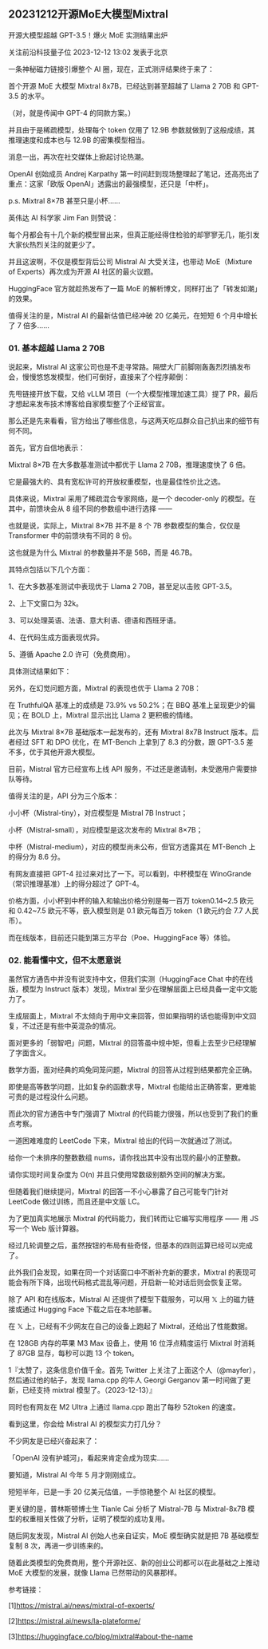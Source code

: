 ## 20231212开源MoE大模型Mixtral

开源大模型超越 GPT-3.5！爆火 MoE 实测结果出炉

关注前沿科技量子位 2023-12-12 13:02 发表于北京

一条神秘磁力链接引爆整个 AI 圈，现在，正式测评结果终于来了：

首个开源 MoE 大模型 Mixtral 8x7B，已经达到甚至超越了 Llama 2 70B 和 GPT-3.5 的水平。

（对，就是传闻中 GPT-4 的同款方案。）

并且由于是稀疏模型，处理每个 token 仅用了 12.9B 参数就做到了这般成绩，其推理速度和成本也与 12.9B 的密集模型相当。

消息一出，再次在社交媒体上掀起讨论热潮。

OpenAI 创始成员 Andrej Karpathy 第一时间赶到现场整理起了笔记，还高亮出了重点：这家「欧版 OpenAI」透露出的最强模型，还只是「中杯」。

p.s. Mixtral 8×7B 甚至只是小杯……

英伟达 AI 科学家 Jim Fan 则赞说：

每个月都会有十几个新的模型冒出来，但真正能经得住检验的却寥寥无几，能引发大家伙热烈关注的就更少了。

并且这波啊，不仅是模型背后公司 Mistral AI 大受关注，也带动 MoE（Mixture of Experts）再次成为开源 AI 社区的最火议题。

HuggingFace 官方就趁热发布了一篇 MoE 的解析博文，同样打出了「转发如潮」的效果。

值得关注的是，Mistral AI 的最新估值已经冲破 20 亿美元，在短短 6 个月中增长了 7 倍多……

### 01. 基本超越 Llama 2 70B

说起来，Mistral AI 这家公司也是不走寻常路。隔壁大厂前脚刚轰轰烈烈搞发布会，慢慢悠悠发模型，他们可倒好，直接来了个程序颠倒：

先甩链接开放下载，又给 vLLM 项目（一个大模型推理加速工具）提了 PR，最后才想起来发布技术博客给自家模型整了个正经官宣。

那么还是先来看看，官方给出了哪些信息，与这两天吃瓜群众自己扒出来的细节有何不同。

首先，官方自信地表示：

Mixtral 8×7B 在大多数基准测试中都优于 Llama 2 70B，推理速度快了 6 倍。

它是最强大的、具有宽松许可的开放权重模型，也是最佳性价比之选。

具体来说，Mixtral 采用了稀疏混合专家网络，是一个 decoder-only 的模型。在其中，前馈块会从 8 组不同的参数组中进行选择 ——

也就是说，实际上，Mixtral 8×7B 并不是 8 个 7B 参数模型的集合，仅仅是 Transformer 中的前馈块有不同的 8 份。

这也就是为什么 Mixtral 的参数量并不是 56B，而是 46.7B。

其特点包括以下几个方面：

1、在大多数基准测试中表现优于 Llama 2 70B，甚至足以击败 GPT-3.5。

2、上下文窗口为 32k。

3、可以处理英语、法语、意大利语、德语和西班牙语。

4、在代码生成方面表现优异。

5、遵循 Apache 2.0 许可（免费商用）。

具体测试结果如下：

另外，在幻觉问题方面，Mixtral 的表现也优于 Llama 2 70B：

在 TruthfulQA 基准上的成绩是 73.9% vs 50.2%；在 BBQ 基准上呈现更少的偏见；在 BOLD 上，Mixtral 显示出比 Llama 2 更积极的情绪。

此次与 Mixtral 8×7B 基础版本一起发布的，还有 Mixtral 8x7B Instruct 版本。后者经过 SFT 和 DPO 优化，在 MT-Bench 上拿到了 8.3 的分数，跟 GPT-3.5 差不多，优于其他开源大模型。

目前，Mistral 官方已经宣布上线 API 服务，不过还是邀请制，未受邀用户需要排队等待。

值得关注的是，API 分为三个版本：

小小杯（Mistral-tiny），对应模型是 Mistral 7B Instruct；

小杯（Mistral-small），对应模型是这次发布的 Mixtral 8×7B；

中杯（Mistral-medium），对应的模型尚未公布，但官方透露其在 MT-Bench 上的得分为 8.6 分。

有网友直接把 GPT-4 拉过来对比了一下。可以看到，中杯模型在 WinoGrande（常识推理基准）上的得分超过了 GPT-4。

价格方面，小小杯到中杯的输入和输出价格分别是每一百万 token0.14~2.5 欧元和 0.42~7.5 欧元不等，嵌入模型则是 0.1 欧元每百万 token（1 欧元约合 7.7 人民币）。

而在线版本，目前还只能到第三方平台（Poe、HuggingFace 等）体验。

### 02. 能看懂中文，但不太愿意说

虽然官方通告中并没有说支持中文，但我们实测（HuggingFace Chat 中的在线版，模型为 Instruct 版本）发现，Mixtral 至少在理解层面上已经具备一定中文能力了。

生成层面上，Mixtral 不太倾向于用中文来回答，但如果指明的话也能得到中文回复，不过还是有些中英混杂的情况。

面对更多的「弱智吧」问题，Mixtral 的回答虽中规中矩，但看上去至少已经理解了字面含义。

数学方面，面对经典的鸡兔同笼问题，Mixtral 的回答从过程到结果都完全正确。

即使是高等数学问题，比如复杂的函数求导，Mixtral 也能给出正确答案，更难能可贵的是过程没什么问题。

而此次的官方通告中专门强调了 Mixtral 的代码能力很强，所以也受到了我们的重点考察。

一道困难难度的 LeetCode 下来，Mixtral 给出的代码一次就通过了测试。

给你一个未排序的整数数组 nums，请你找出其中没有出现的最小的正整数。

请你实现时间复杂度为 O(n) 并且只使用常数级别额外空间的解决方案。

但随着我们继续提问，Mixtral 的回答一不小心暴露了自己可能专门针对 LeetCode 做过训练，而且还是中文版 LC。

为了更加真实地展示 Mixtral 的代码能力，我们转而让它编写实用程序 —— 用 JS 写一个 Web 版计算器。

经过几轮调整之后，虽然按钮的布局有些奇怪，但基本的四则运算已经可以完成了。

此外我们会发现，如果在同一个对话窗口中不断补充新的要求，Mixtral 的表现可能会有所下降，出现代码格式混乱等问题，开启新一轮对话后则会恢复正常。

除了 API 和在线版本，Mistral AI 还提供了模型下载服务，可以用 𝕏 上的磁力链接或通过 Hugging Face 下载之后在本地部署。

在 𝕏 上，已经有不少网友在自己的设备上跑起了 Mixtral，还给出了性能数据。

在 128GB 内存的苹果 M3 Max 设备上，使用 16 位浮点精度运行 Mixtral 时消耗了 87GB 显存，每秒可以跑 13 个 token。

1『太赞了，这条信息价值千金。首先 Twitter 上关注了上面这个人（@mayfer），然后通过他的帖子，发现 llama.cpp 的牛人 Georgi Gerganov 第一时间做了更新，已经支持 mixtral 模型了。（2023-12-13）』

同时也有网友在 M2 Ultra 上通过 llama.cpp 跑出了每秒 52token 的速度。

看到这里，你会给 Mistral AI 的模型实力打几分？

不少网友是已经兴奋起来了：

「OpenAI 没有护城河」，看起来肯定会成为现实……

要知道，Mistral AI 今年 5 月才刚刚成立。

短短半年，已是一手 20 亿美元估值，一手惊艳整个 AI 社区的模型。

更关键的是，普林斯顿博士生 Tianle Cai 分析了 Mistral-7B 与 Mixtral-8x7B 模型的权重相关性做了分析，证明了模型的成功复用。

随后网友发现，Mistral AI 创始人也亲自证实，MoE 模型确实就是把 7B 基础模型复制 8 次，再进一步训练来的。

随着此类模型的免费商用，整个开源社区、新的创业公司都可以在此基础之上推动 MoE 大模型的发展，就像 Llama 已然带动的风暴那样。

参考链接：

[1]https://mistral.ai/news/mixtral-of-experts/

[2]https://mistral.ai/news/la-plateforme/

[3]https://huggingface.co/blog/mixtral#about-the-name
